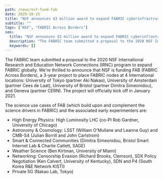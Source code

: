 ```yaml
---
path: /news/nsf-fund-fab
date: 2020-10-15
title: "NSF announces $3 million award to expand FABRIC cyberinfrastructure globally"
subtitle: ""
tags: ["NSF", "FABRIC Across Borders"]
seo:
  title: "NSF announces $3 million award to expand FABRIC cyberinfrastructure globally"
  description: "The FABRIC team submitted a proposal to the 2020 NSF International Research and Education Network Connections (IRNC) program to expand FABRIC globally"
  keywords: []
---
```


The FABRIC team submitted a proposal to the 2020 NSF International Research and Education Network Connections (IRNC) program to expand FABRIC globally. We're thrilled to announce that NSF is funding FAB (FABRIC Across Borders), a 3-year project to place FABRIC nodes at 4 International locations: University of Tokyo (partner Aki Nakao), University of Amsterdam (partner Cees de Laat), University of Bristol (partner Dimitra Simeonidou), and Geneva (partner CERN). The project will officially kick off in January 2021.

The science use cases of FAB (which build upon and complement the science drivers in FABRIC) and the associated early experimenters are:

<ul>
  <li>High Energy Physics: High Luminosity LHC (co-PI Rob Gardner, University of Chicago)</li>
  <li>Astronomy & Cosmology: LSST (William O'Mullane and Leanne Guy) and CMB-S4 (Julian Borrill and John Carlstrom)</li>
  <li>Smart & Connected Communities (Dimitra Simeonidou, Bristol Smart Internet Lab & Charlie Catlett, SAGE)</li>
  <li>Weather Science (Ben Kirtman, University of Miami)</li>
  <li>Networking: Censorship Evasion (Richard Brooks, Clemson), SDX Policy Negotiation (Ken Calvert, University of Kentucky), SDN and P4 (South Korea R&E Network KISTI)</li>
  <li>Private 5G (Nakao Lab, Tokyo)</li>
</ul>
